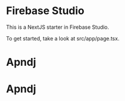 # Firebase Studio

This is a NextJS starter in Firebase Studio.

To get started, take a look at src/app/page.tsx.
# Apndj
# Apndj

